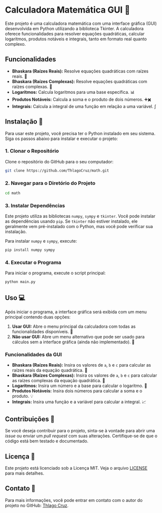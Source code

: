 # Calculadora Matemática GUI 🧮

Este projeto é uma calculadora matemática com uma interface gráfica (GUI) desenvolvida em Python utilizando a biblioteca Tkinter. A calculadora oferece funcionalidades para resolver equações quadráticas, calcular logaritmos, produtos notáveis e integrais, tanto em formato real quanto complexo.

## Funcionalidades

- **Bhaskara (Raízes Reais):** Resolve equações quadráticas com raízes reais. 📐
- **Bhaskara (Raízes Complexas):** Resolve equações quadráticas com raízes complexas. 🔢
- **Logaritmos:** Calcula logaritmos para uma base específica. 📊
- **Produtos Notáveis:** Calcula a soma e o produto de dois números. ➕✖️
- **Integrais:** Calcula a integral de uma função em relação a uma variável. ∫

## Instalação 🚀

Para usar este projeto, você precisa ter o Python instalado em seu sistema. Siga os passos abaixo para instalar e executar o projeto:

### 1. Clonar o Repositório

Clone o repositório do GitHub para o seu computador:

```bash
git clone https://github.com/ThlagoCruz/math.git
```

### 2. Navegar para o Diretório do Projeto

```bash
cd math
```

### 3. Instalar Dependências

Este projeto utiliza as bibliotecas `numpy`, `sympy` e `tkinter`. Você pode instalar as dependências usando `pip`. Se `tkinter` não estiver instalado, ele geralmente vem pré-instalado com o Python, mas você pode verificar sua instalação.

Para instalar `numpy` e `sympy`, execute:

```bash
pip install numpy sympy
```

### 4. Executar o Programa

Para iniciar o programa, execute o script principal:

```bash
python main.py
```

## Uso 💻

Após iniciar o programa, a interface gráfica será exibida com um menu principal contendo duas opções:

1. **Usar GUI:** Abre o menu principal da calculadora com todas as funcionalidades disponíveis. 🌟
2. **Não usar GUI:** Abre um menu alternativo que pode ser usado para cálculos sem a interface gráfica (ainda não implementado). 🚧

### Funcionalidades da GUI

- **Bhaskara (Raízes Reais):** Insira os valores de `a`, `b` e `c` para calcular as raízes reais da equação quadrática. 📏
- **Bhaskara (Raízes Complexas):** Insira os valores de `a`, `b` e `c` para calcular as raízes complexas da equação quadrática. 🔎
- **Logaritmos:** Insira um número e a base para calcular o logaritmo. 🔢
- **Produtos Notáveis:** Insira dois números para calcular a soma e o produto. 💡
- **Integrais:** Insira uma função e a variável para calcular a integral. 📈

## Contribuições 🤝

Se você deseja contribuir para o projeto, sinta-se à vontade para abrir uma *issue* ou enviar um *pull request* com suas alterações. Certifique-se de que o código está bem testado e documentado.

## Licença 📜

Este projeto está licenciado sob a Licença MIT. Veja o arquivo [LICENSE](LICENSE) para mais detalhes.

## Contato 📧

Para mais informações, você pode entrar em contato com o autor do projeto no GitHub: [Thlago Cruz](https://github.com/ThlagoCruz).

